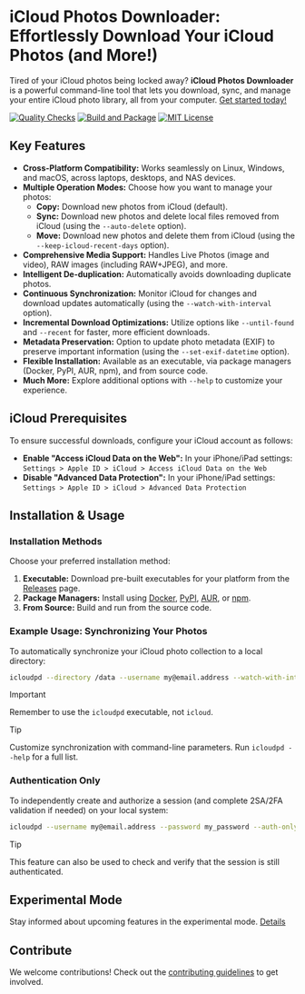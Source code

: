 # iCloud Photos Downloader: Effortlessly Download Your iCloud Photos (and More!)

Tired of your iCloud photos being locked away? **iCloud Photos Downloader** is a powerful command-line tool that lets you download, sync, and manage your entire iCloud photo library, all from your computer. [Get started today!](https://github.com/icloud-photos-downloader/icloud_photos_downloader)

[![Quality Checks](https://github.com/icloud-photos-downloader/icloud_photos_downloader/workflows/Quality%20Checks/badge.svg)](https://github.com/icloud-photos-downloader/icloud_photos_downloader/actions/workflows/quality-checks.yml)
[![Build and Package](https://github.com/icloud-photos-downloader/icloud_photos_downloader/workflows/Produce%20Artifacts/badge.svg)](https://github.com/icloud-photos-downloader/icloud_photos_downloader/actions/workflows/produce-artifacts.yml)
[![MIT License](https://img.shields.io/badge/license-MIT-blue.svg)](LICENSE)

## Key Features

*   **Cross-Platform Compatibility:** Works seamlessly on Linux, Windows, and macOS, across laptops, desktops, and NAS devices.
*   **Multiple Operation Modes:** Choose how you want to manage your photos:
    *   **Copy:** Download new photos from iCloud (default).
    *   **Sync:** Download new photos and delete local files removed from iCloud (using the `--auto-delete` option).
    *   **Move:** Download new photos and delete them from iCloud (using the `--keep-icloud-recent-days` option).
*   **Comprehensive Media Support:** Handles Live Photos (image and video), RAW images (including RAW+JPEG), and more.
*   **Intelligent De-duplication:** Automatically avoids downloading duplicate photos.
*   **Continuous Synchronization:** Monitor iCloud for changes and download updates automatically (using the `--watch-with-interval` option).
*   **Incremental Download Optimizations:** Utilize options like `--until-found` and `--recent` for faster, more efficient downloads.
*   **Metadata Preservation:** Option to update photo metadata (EXIF) to preserve important information (using the `--set-exif-datetime` option).
*   **Flexible Installation:** Available as an executable, via package managers (Docker, PyPI, AUR, npm), and from source code.
*   **Much More:** Explore additional options with `--help` to customize your experience.

## iCloud Prerequisites

To ensure successful downloads, configure your iCloud account as follows:

*   **Enable "Access iCloud Data on the Web":** In your iPhone/iPad settings: `Settings > Apple ID > iCloud > Access iCloud Data on the Web`
*   **Disable "Advanced Data Protection":** In your iPhone/iPad settings: `Settings > Apple ID > iCloud > Advanced Data Protection`

## Installation & Usage

### Installation Methods

Choose your preferred installation method:

1.  **Executable:** Download pre-built executables for your platform from the [Releases](https://github.com/icloud-photos-downloader/icloud_photos_downloader/releases/tag/v1.32.2) page.
2.  **Package Managers:** Install using [Docker](https://icloud-photos-downloader.github.io/icloud_photos_downloader/install.html#docker), [PyPI](https://icloud-photos-downloader.github.io/icloud_photos_downloader/install.html#pypi), [AUR](https://icloud-photos-downloader.github.io/icloud_photos_downloader/install.html#aur), or [npm](https://icloud-photos-downloader.github.io/icloud_photos_downloader/install.html#npm).
3.  **From Source:** Build and run from the source code.

### Example Usage: Synchronizing Your Photos

To automatically synchronize your iCloud photo collection to a local directory:

```bash
icloudpd --directory /data --username my@email.address --watch-with-interval 3600
```

> [!IMPORTANT]
>  Remember to use the `icloudpd` executable, not `icloud`.

> [!TIP]
> Customize synchronization with command-line parameters. Run `icloudpd --help` for a full list.

### Authentication Only

To independently create and authorize a session (and complete 2SA/2FA validation if needed) on your local system:

```bash
icloudpd --username my@email.address --password my_password --auth-only
```

> [!TIP]
> This feature can also be used to check and verify that the session is still authenticated.

## Experimental Mode

Stay informed about upcoming features in the experimental mode.  [Details](EXPERIMENTAL.md)

## Contribute

We welcome contributions!  Check out the [contributing guidelines](CONTRIBUTING.md) to get involved.